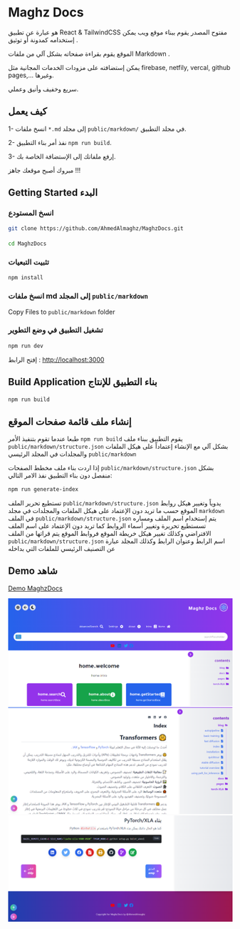 # Maghz Docs
هو عبارة عن تطبيق React & TailwindCSS مفتوح المصدر يقوم ببناء موقع ويب يمكن إستخدامه كمدونة أو توثيق .

الموقع يقوم بقراءة صفحاته بشكل آلي من ملفات Markdown .

يمكن إستضافته على مزودات الخدمات المجانية مثل firebase, netfily, vercal, github pages,... وغيرها.

سريع وخفيف وأنيق وعملي.

## كيف يعمل
1- انسخ ملفات `*.md` إلى مجلد `public/markdown/` في مجلد التطبيق.

2- نفذ أمر بناء التطبيق `npm run build`.

3- إرفع ملفاتك إلى الإستضافة الخاصة بك. 

 مبروك أصبح موقعك جاهز !!!


## Getting Started البدء
### انسخ المستودع

```bash
git clone https://github.com/AhmedAlmaghz/MaghzDocs.git

cd MaghzDocs
```
### تثبيت التبعيات

```bash
npm install

```
### انسخ ملفات md إلى المجلد `public/markdown`

Copy Files to `public/markdown` folder

### تشغيل التطبيق في وضع التطوير

```bash
npm run dev
```
إفتح الرابط : [http://localhost:3000](http://localhost:3000)



## Build Application  بناء التطبيق للإنتاج

```bash
npm run build
```

## إنشاء ملف قائمة صفحات الموقع
طبعا عندما تقوم بتنفيذ الأمر `npm run build` يقوم التطبيق ببناء ملف `public/markdown/structure.json` بشكل آلي مع الإنشاء إعتماداً على هيكل الملفات والمجلدات في المجلد الرئيسي `public/markdown`

إذا اردت بناء ملف مخطط الصفحات `public/markdown/structure.json` بشكل منفصل دون بناء التطبيق نفذ الامر التالي:

```bash
npm run generate-index
```

تستطيع تحرير الملف `public/markdown/structure.json` يدوياً وتغيير هيكل روابط الموقع حسب ما تريد دون الإعتماد على هيكل الملفات والمجلدات في مجلد `markdown` 
في الملف `public/markdown/structure.json` يتم إستخدام اسم الملف ومساره تسستطيع تحريرة وتغيير أسماء الروابط كما تريد دون الإعتماد على اسم الملف الافتراضي وكذلك تغيير هيكل خريطة الموقع فروابط الموقع يتم قراتها من الملف `public/markdown/structure.json` اسم الرابط وعنوان الرابط وكذلك المجلد عبارة عن التصنيف الرئيسي للملفات التي بداخله

## Demo شاهد
[Demo MaghzDocs](https://AhmedAlmaghz.github.io/MaghzDocs)

![Maghz Docs](./public/images/maghz-docs.png)
![Maghz Docs](./public/images/maghz-docs-index.png)
![Maghz Docs](./public/images/maghz-docs-footer.png)